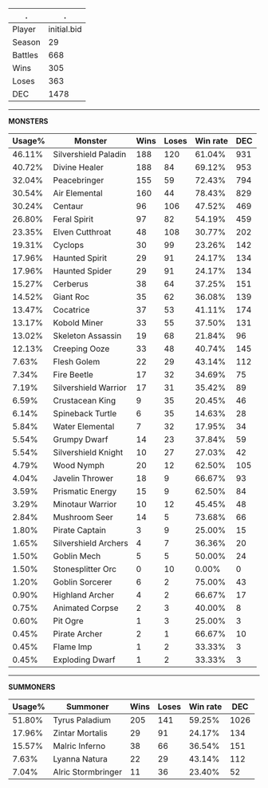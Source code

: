 .|.
|-|-
Player|initial.bid
Season|29
Battles|668
Wins|305
Loses|363
DEC|1478

---
**MONSTERS**

Usage%|Monster|Wins|Loses|Win rate|DEC|
-|-|-|-|-|-|
46.11%|Silvershield Paladin|188|120|61.04%|931|
40.72%|Divine Healer|188|84|69.12%|953|
32.04%|Peacebringer|155|59|72.43%|794|
30.54%|Air Elemental|160|44|78.43%|829|
30.24%|Centaur|96|106|47.52%|469|
26.80%|Feral Spirit|97|82|54.19%|459|
23.35%|Elven Cutthroat|48|108|30.77%|202|
19.31%|Cyclops|30|99|23.26%|142|
17.96%|Haunted Spirit|29|91|24.17%|134|
17.96%|Haunted Spider|29|91|24.17%|134|
15.27%|Cerberus|38|64|37.25%|151|
14.52%|Giant Roc|35|62|36.08%|139|
13.47%|Cocatrice|37|53|41.11%|174|
13.17%|Kobold Miner|33|55|37.50%|131|
13.02%|Skeleton Assassin|19|68|21.84%|96|
12.13%|Creeping Ooze|33|48|40.74%|145|
7.63%|Flesh Golem|22|29|43.14%|112|
7.34%|Fire Beetle|17|32|34.69%|75|
7.19%|Silvershield Warrior|17|31|35.42%|89|
6.59%|Crustacean King|9|35|20.45%|46|
6.14%|Spineback Turtle|6|35|14.63%|28|
5.84%|Water Elemental|7|32|17.95%|34|
5.54%|Grumpy Dwarf|14|23|37.84%|59|
5.54%|Silvershield Knight|10|27|27.03%|42|
4.79%|Wood Nymph|20|12|62.50%|105|
4.04%|Javelin Thrower|18|9|66.67%|93|
3.59%|Prismatic Energy|15|9|62.50%|84|
3.29%|Minotaur Warrior|10|12|45.45%|48|
2.84%|Mushroom Seer|14|5|73.68%|66|
1.80%|Pirate Captain|3|9|25.00%|15|
1.65%|Silvershield Archers|4|7|36.36%|20|
1.50%|Goblin Mech|5|5|50.00%|24|
1.50%|Stonesplitter Orc|0|10|0.00%|0|
1.20%|Goblin Sorcerer|6|2|75.00%|43|
0.90%|Highland Archer|4|2|66.67%|17|
0.75%|Animated Corpse|2|3|40.00%|8|
0.60%|Pit Ogre|1|3|25.00%|3|
0.45%|Pirate Archer|2|1|66.67%|10|
0.45%|Flame Imp|1|2|33.33%|3|
0.45%|Exploding Dwarf|1|2|33.33%|3|

---
**SUMMONERS**

Usage%|Summoner|Wins|Loses|Win rate|DEC|
-|-|-|-|-|-|
51.80%|Tyrus Paladium|205|141|59.25%|1026|
17.96%|Zintar Mortalis|29|91|24.17%|134|
15.57%|Malric Inferno|38|66|36.54%|151|
7.63%|Lyanna Natura|22|29|43.14%|112|
7.04%|Alric Stormbringer|11|36|23.40%|52|
